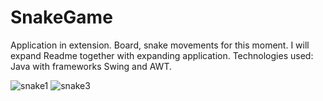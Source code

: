 # SnakeGame


Application in extension. Board, snake movements for this moment.
I will expand Readme together with expanding application. 
Technologies used: Java with frameworks Swing and AWT.

![snake1](https://user-images.githubusercontent.com/37927276/42055860-b3ea5cb4-7b18-11e8-997c-e928e27e4e47.png)
![snake3](https://user-images.githubusercontent.com/37927276/42055861-b410bfe4-7b18-11e8-9d34-e1cf3d800dfb.png)
